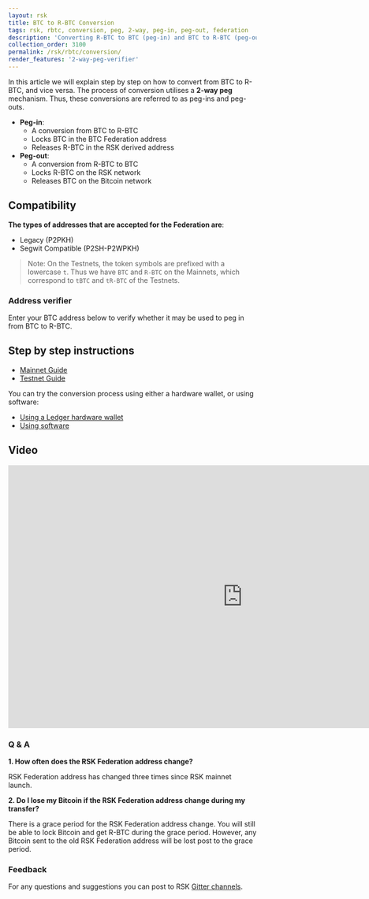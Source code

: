 ```yaml
---
layout: rsk
title: BTC to R-BTC Conversion
tags: rsk, rbtc, conversion, peg, 2-way, peg-in, peg-out, federation
description: 'Converting R-BTC to BTC (peg-in) and BTC to R-BTC (peg-out), for both Mainnet and Testnet.'
collection_order: 3100
permalink: /rsk/rbtc/conversion/
render_features: '2-way-peg-verifier'
---
```


In this article we will explain step by step on how to convert from BTC to R-BTC, and vice versa.
The process of conversion utilises a **2-way peg** mechanism.
Thus, these conversions are referred to as peg-ins and peg-outs.

- **Peg-in**:
  - A conversion from BTC to R-BTC
  - Locks BTC in the BTC Federation address
  - Releases R-BTC in the RSK derived address
- **Peg-out**:
  - A conversion from R-BTC to BTC
  - Locks R-BTC on the RSK network
  - Releases BTC on the Bitcoin network

## Compatibility

**The types of addresses that are accepted for the Federation are**:
- Legacy (P2PKH)
- Segwit Compatible (P2SH-P2WPKH)

> Note: On the Testnets, the token symbols are prefixed with a lowercase `t`.
> Thus we have `BTC` and `R-BTC` on the Mainnets,
> which correspond to `tBTC` and `tR-BTC` of the Testnets.

### Address verifier

Enter your BTC address below to verify whether it may be used to peg in from BTC to R-BTC.

[](#top "pegin-address-verifier")

## Step by step instructions

- [Mainnet Guide](/rsk/rbtc/conversion/networks/mainnet)
- [Testnet Guide](/rsk/rbtc/conversion/networks/testnet)

You can try the conversion process using either a hardware wallet, or using software:

- [Using a Ledger hardware wallet](/rsk/rbtc/conversion/with-ledger)
- [Using software](/rsk/rbtc/conversion/with-node-and-console)

## Video

<div class="video-container">
  <iframe width="949" height="534" src="https://www.youtube-nocookie.com/embed/1jdYVw8zLUg?cc_load_policy=1" frameborder="0" allow="accelerometer; autoplay; encrypted-media; gyroscope; picture-in-picture" allowfullscreen></iframe>
</div>

### Q & A

**1. How often does the RSK Federation address change?**

RSK Federation address has changed three times since RSK mainnet launch.

**2. Do I lose my Bitcoin if the RSK Federation address change during my transfer?**

There is a grace period for the RSK Federation address change. You will still be able to lock Bitcoin and get R-BTC during the grace period. However, any Bitcoin sent to the old RSK Federation address will be lost post to the grace period.

### Feedback

For any questions and suggestions you can post to RSK [Gitter channels](https://gitter.im/rsksmart/getting-started).
